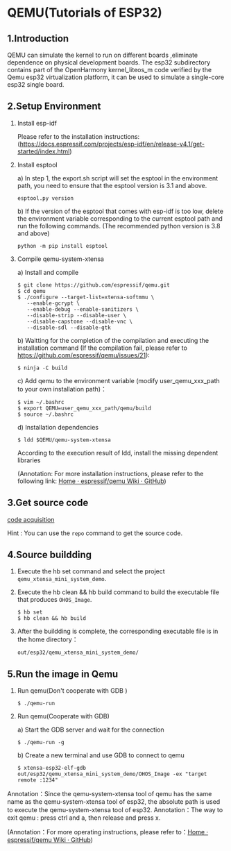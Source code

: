 # QEMU(Tutorials of ESP32)

## 1.Introduction

QEMU can simulate the kernel to run on different boards ,eliminate dependence on physical development boards. The esp32 subdirectory contains part of the OpenHarmony kernel\_liteos\_m code verified by the Qemu esp32 virtualization platform, it can be used to simulate a single-core esp32 single board.

## 2.Setup Environment

   1. Install esp-idf

      Please refer to the installation instructions: (https://docs.espressif.com/projects/esp-idf/en/release-v4.1/get-started/index.html)

   2. Install esptool

      a) In step 1, the export.sh script will set the esptool in the environment path, you need to ensure that the esptool version is 3.1 and above.
         ```shell
         esptool.py version
         ```
      b) If the version of the esptool that comes with esp-idf is too low, delete the environment variable corresponding to the current esptool path and run the following commands. (The recommended python version is 3.8 and above)
         ```shell
         python -m pip install esptool
         ```

   3. Compile qemu-system-xtensa

      a) Install and compile

         ```shell
         $ git clone https://github.com/espressif/qemu.git
         $ cd qemu
         $ ./configure --target-list=xtensa-softmmu \
            --enable-gcrypt \
            --enable-debug --enable-sanitizers \
            --disable-strip --disable-user \
            --disable-capstone --disable-vnc \
            --disable-sdl --disable-gtk
         ```

      b) Waitting for the completion of the compilation and executing the installation command (If the compilation fail, please refer to https://github.com/espressif/qemu/issues/21):

         ```shell
         $ ninja -C build
         ```

      c) Add qemu to the environment variable (modify user_qemu_xxx_path to your own installation path)：

         ```shell
         $ vim ~/.bashrc
         $ export QEMU=user_qemu_xxx_path/qemu/build
         $ source ~/.bashrc
         ```

      d) Installation dependencies

         ```shell
         $ ldd $QEMU/qemu-system-xtensa
         ```

         According to the execution result of ldd, install the missing dependent libraries

         (Annotation: For more installation instructions, please refer to the following link: [Home · espressif/qemu Wiki · GitHub](https://github.com/espressif/qemu/wiki#configure))

## 3.Get source code

[code acquisition ](https://gitee.com/openharmony/docs/blob/master/en/device-dev/get-code/sourcecode-acquire.md)

Hint : You can use the `repo` command to get the source code.

## 4.Source buildding

   1. Execute the hb set command and select the project `qemu_xtensa_mini_system_demo`.

   2. Execute the hb clean && hb build command to build the executable file that produces `OHOS_Image`.

      ```shell
      $ hb set
      $ hb clean && hb build
      ```

   3. After the buildding is complete, the corresponding executable file is in the home directory：

      ```
      out/esp32/qemu_xtensa_mini_system_demo/
      ```

## 5.Run the image in Qemu

   1. Run qemu(Don't cooperate with GDB )

      ```shell
      $ ./qemu-run
      ```

   2. Run qemu(Cooperate with GDB)

      a) Start the GDB server and wait for the connection

         ```shell
         $ ./qemu-run -g
         ```

      b) Create a new terminal and use GDB to connect to qemu

         ```shell
         $ xtensa-esp32-elf-gdb out/esp32/qemu_xtensa_mini_system_demo/OHOS_Image -ex "target remote :1234"
         ```

   Annotation：Since the qemu-system-xtensa tool of qemu has the same name as the qemu-system-xtensa tool of esp32, the absolute path is used to execute the qemu-system-xtensa tool of esp32.
   Annotation：The way to exit qemu : press ctrl and a, then release and press x.

(Annotation：For more operating instructions, please refer to：[Home · espressif/qemu Wiki · GitHub](https://github.com/espressif/qemu/wiki#configure))
